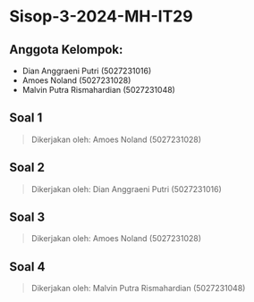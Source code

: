 # Sisop-3-2024-MH-IT29
## Anggota Kelompok:
- Dian Anggraeni Putri (5027231016)
- Amoes Noland (5027231028)
- Malvin Putra Rismahardian (5027231048)

## Soal 1
> Dikerjakan oleh: Amoes Noland (5027231028)

## Soal 2
> Dikerjakan oleh: Dian Anggraeni Putri (5027231016)

## Soal 3
> Dikerjakan oleh: Amoes Noland (5027231028)

## Soal 4
> Dikerjakan oleh: Malvin Putra Rismahardian (5027231048)
